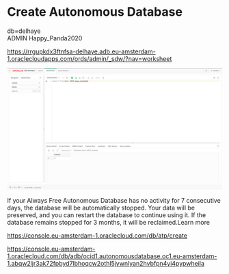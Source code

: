 # Create Autonomous Database  



db=delhaye  
ADMIN Happy_Panda2020


https://rrgupkdx3ftnfsa-delhaye.adb.eu-amsterdam-1.oraclecloudapps.com/ords/admin/_sdw/?nav=worksheet

![delhayeJeuh](https://github.com/boschpeter/OCI/blob/master/pictures/oraclecloud/delhayeJeuh.png)

If your Always Free Autonomous Database has no activity for 7 consecutive days, the database will be automatically stopped. Your data will be preserved, and you can restart the database to continue using it. If the database remains stopped for 3 months, it will be reclaimed.Learn more


https://console.eu-amsterdam-1.oraclecloud.com/db/atp/create

https://console.eu-amsterdam-1.oraclecloud.com/db/adb/ocid1.autonomousdatabase.oc1.eu-amsterdam-1.abqw2ljr3ak72fpbyd7lbhoqcw2othl5jywnlyan2hvbfpn4yi4pypwheila







